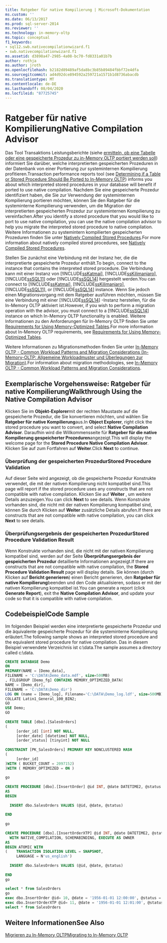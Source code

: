 ```yaml
---
title: Ratgeber für native Kompilierung | Microsoft-Dokumentation
ms.custom: ''
ms.date: 06/13/2017
ms.prod: sql-server-2014
ms.reviewer: ''
ms.technology: in-memory-oltp
ms.topic: conceptual
f1_keywords:
- sql12.swb.nativecompilationwizard.f1
- swb.nativecompilationwizard.f1
ms.assetid: d3898a47-2985-4a08-bc70-fd8331a01b7b
author: rothja
ms.author: jroth
ms.openlocfilehash: b2182d89489af5da8bc3b85b89484fbbf72e4dfa
ms.sourcegitcommit: ad4d92dce894592a259721a1571b1d8736abacdb
ms.translationtype: MT
ms.contentlocale: de-DE
ms.lasthandoff: 08/04/2020
ms.locfileid: "87725745"
---
```

# <a name="native-compilation-advisor"></a><span data-ttu-id="29fb5-102">Ratgeber für native Kompilierung</span><span class="sxs-lookup"><span data-stu-id="29fb5-102">Native Compilation Advisor</span></span>
  <span data-ttu-id="29fb5-103">Das Tool Transaktions Leistungsberichte (siehe [ermitteln, ob eine Tabelle oder eine gespeicherte Prozedur zu in-Memory OLTP portiert werden soll](determining-if-a-table-or-stored-procedure-should-be-ported-to-in-memory-oltp.md)) informiert Sie darüber, welche interpretierten gespeicherten Prozeduren in der Datenbank von einer Portierung zur systeminternen Kompilierung profitieren.</span><span class="sxs-lookup"><span data-stu-id="29fb5-103">Transaction performance reports tool (see [Determining if a Table or Stored Procedure Should Be Ported to In-Memory OLTP](determining-if-a-table-or-stored-procedure-should-be-ported-to-in-memory-oltp.md)) informs you about which interpreted stored procedures in your database will benefit if ported to use native compilation.</span></span> <span data-ttu-id="29fb5-104">Nachdem Sie eine gespeicherte Prozedur identifiziert haben, die Sie zur Verwendung der systeminternen Kompilierung portieren möchten, können Sie den Ratgeber für die systeminterne Kompilierung verwenden, um die Migration der interpretierten gespeicherten Prozedur zur systeminternen Kompilierung zu vereinfachen.</span><span class="sxs-lookup"><span data-stu-id="29fb5-104">After you identify a stored procedure that you would like to port to use native compilation, you can use the native compilation advisor to help you migrate the interpreted stored procedure to native compilation.</span></span> <span data-ttu-id="29fb5-105">Weitere Informationen zu systemintern kompilierten gespeicherten Prozeduren finden Sie unter [Natively Compiled Stored Procedures](natively-compiled-stored-procedures.md).</span><span class="sxs-lookup"><span data-stu-id="29fb5-105">For more information about natively compiled stored procedures, see [Natively Compiled Stored Procedures](natively-compiled-stored-procedures.md).</span></span>  
  
 <span data-ttu-id="29fb5-106">Stellen Sie zunächst eine Verbindung mit der Instanz her, die die interpretierte gespeicherte Prozedur enthält.</span><span class="sxs-lookup"><span data-stu-id="29fb5-106">To begin, connect to the instance that contains the interpreted stored procedure.</span></span> <span data-ttu-id="29fb5-107">Die Verbindung kann mit einer Instanz von [!INCLUDE[ssKatmai](../../includes/sskatmai-md.md)], [!INCLUDE[ssKilimanjaro](../../includes/sskilimanjaro-md.md)], [!INCLUDE[ssSQL11](../../includes/sssql11-md.md)] oder [!INCLUDE[ssSQL14](../../includes/sssql14-md.md)] hergestellt werden.</span><span class="sxs-lookup"><span data-stu-id="29fb5-107">You can connect to [!INCLUDE[ssKatmai](../../includes/sskatmai-md.md)], [!INCLUDE[ssKilimanjaro](../../includes/sskilimanjaro-md.md)], [!INCLUDE[ssSQL11](../../includes/sssql11-md.md)], or [!INCLUDE[ssSQL14](../../includes/sssql14-md.md)] instance.</span></span> <span data-ttu-id="29fb5-108">Wenn Sie jedoch einen Migrationsvorgang mit dem Ratgeber ausführen möchten, müssen Sie eine Verbindung mit einer [!INCLUDE[ssSQL14](../../includes/sssql14-md.md)] -Instanz herstellen, für die In-Memory OLTP aktiviert ist.</span><span class="sxs-lookup"><span data-stu-id="29fb5-108">However, if you wish to perform a migration operation with the advisor, you must connect to a [!INCLUDE[ssSQL14](../../includes/sssql14-md.md)] instance on which In-Memory OLTP functionality is enabled.</span></span> <span data-ttu-id="29fb5-109">Weitere Informationen zu den Anforderungen für In-Memory OLTP finden Sie unter [Requirements for Using Memory-Optimized Tables](memory-optimized-tables.md).</span><span class="sxs-lookup"><span data-stu-id="29fb5-109">For more information about In-Memory OLTP requirements, see [Requirements for Using Memory-Optimized Tables](memory-optimized-tables.md).</span></span>  
  
 <span data-ttu-id="29fb5-110">Weitere Informationen zu Migrationsmethoden finden Sie unter [In-Memory OLTP - Common Workload Patterns and Migration Considerations (In-Memory-OLTP: Allgemeine Workloadmuster und Überlegungen zur Migration)](https://msdn.microsoft.com/library/dn673538.aspx).</span><span class="sxs-lookup"><span data-stu-id="29fb5-110">For information about migration methodologies, see [In-Memory OLTP - Common Workload Patterns and Migration Considerations](https://msdn.microsoft.com/library/dn673538.aspx).</span></span>  
  
## <a name="walkthrough-using-the-native-compilation-advisor"></a><span data-ttu-id="29fb5-111">Exemplarische Vorgehensweise: Ratgeber für native Kompilierung</span><span class="sxs-lookup"><span data-stu-id="29fb5-111">Walkthrough Using the Native Compilation Advisor</span></span>  
 <span data-ttu-id="29fb5-112">Klicken Sie im **Objekt-Explorer**mit der rechten Maustaste auf die gespeicherte Prozedur, die Sie konvertieren möchten, und wählen Sie **Ratgeber für native Kompilierung**aus.</span><span class="sxs-lookup"><span data-stu-id="29fb5-112">In **Object Explorer**, right click the stored procedure you want to convert, and select **Native Compilation Advisor**.</span></span> <span data-ttu-id="29fb5-113">Daraufhin wird die Willkommensseite für **Ratgeber für die native Kompilierung gespeicherter Prozeduren**angezeigt.</span><span class="sxs-lookup"><span data-stu-id="29fb5-113">This will display the welcome page for the **Stored Procedure Native Compilation Advisor**.</span></span> <span data-ttu-id="29fb5-114">Klicken Sie auf zum Fortfahren auf **Weiter**.</span><span class="sxs-lookup"><span data-stu-id="29fb5-114">Click **Next** to continue.</span></span>  
  
### <a name="stored-procedure-validation"></a><span data-ttu-id="29fb5-115">Überprüfung der gespeicherten Prozedur</span><span class="sxs-lookup"><span data-stu-id="29fb5-115">Stored Procedure Validation</span></span>  
 <span data-ttu-id="29fb5-116">Auf dieser Seite wird angezeigt, ob die gespeicherte Prozedur Konstrukte verwendet, die mit der nativen Kompilierung nicht kompatibel sind.</span><span class="sxs-lookup"><span data-stu-id="29fb5-116">This page will report if the stored procedure uses any constructs that are not compatible with native compilation.</span></span> <span data-ttu-id="29fb5-117">Klicken Sie auf **Weiter** , um weitere Details anzuzeigen.</span><span class="sxs-lookup"><span data-stu-id="29fb5-117">You can click **Next** to see details.</span></span> <span data-ttu-id="29fb5-118">Wenn Konstrukte vorhanden sind, die nicht mit der nativen Kompilierung kompatibel sind, können Sie durch Klicken auf **Weiter** zusätzliche Details abrufen.</span><span class="sxs-lookup"><span data-stu-id="29fb5-118">If there are constructs that are not compatible with native compilation, you can click **Next** to see details.</span></span>  
  
### <a name="stored-procedure-validation-result"></a><span data-ttu-id="29fb5-119">Überprüfungsergebnis der gespeicherten Prozedur</span><span class="sxs-lookup"><span data-stu-id="29fb5-119">Stored Procedure Validation Result</span></span>  
 <span data-ttu-id="29fb5-120">Wenn Konstrukte vorhanden sind, die nicht mit der nativen Kompilierung kompatibel sind, werden auf der Seite **Überprüfungsergebnis der gespeicherten Prozedur** detaillierte Informationen angezeigt.</span><span class="sxs-lookup"><span data-stu-id="29fb5-120">If there are constructs that are not compatible with native compilation, the **Stored Procedure Validation Result** page will display details.</span></span> <span data-ttu-id="29fb5-121">Sie können (durch Klicken auf **Bericht generieren**) einen Bericht generieren, den **Ratgeber für native Kompilierung**beenden und den Code aktualisieren, sodass er mit der nativen Kompilierung kompatibel ist.</span><span class="sxs-lookup"><span data-stu-id="29fb5-121">You can generate a report (click **Generate Report**), exit the **Native Compilation Advisor**, and update your code so that it is compatible with native compilation.</span></span>  
  
## <a name="code-sample"></a><span data-ttu-id="29fb5-122">Codebeispiel</span><span class="sxs-lookup"><span data-stu-id="29fb5-122">Code Sample</span></span>  
 <span data-ttu-id="29fb5-123">Im folgenden Beispiel werden eine interpretierte gespeicherte Prozedur und die äquivalente gespeicherte Prozedur für die systeminterne Kompilierung erläutert.</span><span class="sxs-lookup"><span data-stu-id="29fb5-123">The following sample shows an interpreted stored procedure and the equivalent stored procedure for native compilation.</span></span> <span data-ttu-id="29fb5-124">Das in diesem Beispiel verwendete Verzeichnis ist c:\data.</span><span class="sxs-lookup"><span data-stu-id="29fb5-124">The sample assumes a directory called c:\data.</span></span>  
  
```sql  
CREATE DATABASE Demo  
ON  
PRIMARY(NAME = [Demo_data],  
FILENAME = 'C:\DATA\Demo_data.mdf', size=500MB)  
, FILEGROUP [Demo_fg] CONTAINS MEMORY_OPTIMIZED_DATA(  
NAME = [Demo_dir],  
FILENAME = 'C:\DATA\Demo_dir')  
LOG ON (name = [Demo_log], Filename='C:\DATA\Demo_log.ldf', size=500MB)  
COLLATE Latin1_General_100_BIN2;  
GO  
USE Demo;  
GO  
  
CREATE TABLE [dbo].[SalesOrders]  
(  
     [order_id] [int] NOT NULL,  
     [order_date] [datetime] NOT NULL,  
     [order_status] [tinyint] NOT NULL  
  
CONSTRAINT [PK_SalesOrders] PRIMARY KEY NONCLUSTERED HASH   
(  
     [order_id]  
)WITH ( BUCKET_COUNT = 2097152)  
)WITH ( MEMORY_OPTIMIZED = ON )  
  
go  
  
CREATE PROCEDURE [dbo].[InsertOrder] @id INT, @date DATETIME2, @status TINYINT  
AS   
BEGIN   
  
  INSERT dbo.SalesOrders VALUES (@id, @date, @status)  
  
END  
  
go  
  
CREATE PROCEDURE [dbo].[InsertOrderXTP] @id INT, @date DATETIME2, @status TINYINT  
  WITH NATIVE_COMPILATION, SCHEMABINDING, EXECUTE AS OWNER  
AS   
BEGIN ATOMIC WITH   
(    TRANSACTION ISOLATION LEVEL = SNAPSHOT,  
     LANGUAGE = N'us_english')  
  
  INSERT dbo.SalesOrders VALUES (@id, @date, @status)  
  
END  
go  
  
select * from SalesOrders  
go  
exec dbo.InsertOrder @id= 10, @date = '1956-01-01 12:00:00', @status = 1 ;  
exec dbo.InsertOrderXTP @id= 11, @date = '1956-01-01 12:01:00', @status = 2 ;  
select * from SalesOrders  
```  
  
## <a name="see-also"></a><span data-ttu-id="29fb5-125">Weitere Informationen</span><span class="sxs-lookup"><span data-stu-id="29fb5-125">See Also</span></span>  
 [<span data-ttu-id="29fb5-126">Migrieren zu In-Memory OLTP</span><span class="sxs-lookup"><span data-stu-id="29fb5-126">Migrating to In-Memory OLTP</span></span>](migrating-to-in-memory-oltp.md)  
  
  
